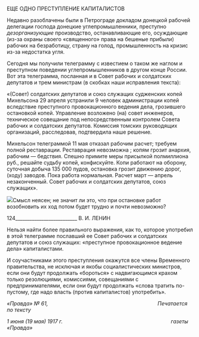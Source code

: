 ЕЩЕ ОДНО ПРЕСТУПЛЕНИЕ КАПИТАЛИСТОВ

Недавно разоблачены были в Петрограде докладом донецкой рабочей делегации господа донецкие углепромышленники, преступно _дезорганизующие_ производство, ос­танавливающие его, осуждающие (из-за охраны своего «священного» права на беше­ные прибыли) рабочих на безработицу, страну на голод, промышленность на кризис из-за недостатка угля.

Сегодня мы получили телеграмму с известием о таком же наглом и преступном по­ведении углепромышленников в другом конце России. Вот эта телеграмма, посланная и в Совет рабочих и солдатских депутатов и трем министрам (в скобках наши исправле­ния текста):

«(Совет) солдатских депутатов и союз служащих судженских копей Михельсона 29 апреля устранили 9 человек администрации копей вследствие преступного провокационного ведения дела, грозившего ос­тановкой копей. Управление возложено (на) совет инженеров, техническое совещание под непосредст­венным контролем Совета рабочих и солдатских депутатов. Комиссия томских руководящих организа­ций, расследовав, подтвердила наше решение.

Михельсон телеграммой 11 мая отказал рабочим расчет; требуем полной реставрации. Реставрация невозможна ; копям грозит анархия, рабочим — бедствия. Спешно примите меры присылкой полмил­лиона руб., решайте судьбу копей, конфискуйте. Копи работают на оборону, суточная добыча 135 000 пудов, остановка грозит движению дорог, (ходу) заводов. Пока работа нормальная. Расчет март — ап­рель незаконченный. Совет рабочих и солдатских депутатов, союз служащих».

![](file:///C:/Users/bot32/AppData/Local/Temp/msohtmlclip1/01/clip_image001.png)Смысл неясен; не значит ли это, что при остановке работ возобновить их ход потом будет трудно и почти невозможно?

  

124__________________________ В. И. ЛЕНИН

Нельзя найти более правильного выражения, как то, которое употребил в этой теле­грамме пославший ее Совет рабочих и солдатских депутатов и союз служащих: «пре­ступное провокационное ведение дела» капиталистами.

И соучастниками этого преступления окажутся все члены Временного правительст­ва, не исключая и якобы социалистических министров, если они будут продолжать «бороться» с надвигающимся крахом только резолюциями, комиссиями, совещаниями с предпринимателями, если они будут продолжать «слова тратить по-пустому, где надо власть (против капиталистов) употребить».

_«Правда» № 61,                                                                           Печатается по тексту_

_1 июня (19 мая) 1917 г.                                                                          газеты «Правда»_